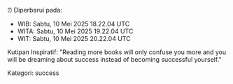 ⏰ Diperbarui pada:
- WIB: Sabtu, 10 Mei 2025 18.22.04 UTC
- WITA: Sabtu, 10 Mei 2025 19.22.04 UTC
- WIT: Sabtu, 10 Mei 2025 20.22.04 UTC

Kutipan Inspiratif:
"Reading more books will only confuse you more and you will be dreaming about success instead of becoming successful yourself."


Kategori: success

